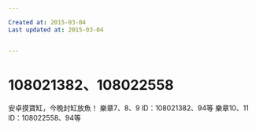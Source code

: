 ```yaml
---

Created at: 2015-03-04
Last updated at: 2015-03-04


---
```


# 108021382、108022558


安卓摸寶缸，今晚封缸放魚！
樂章7、8、9 lD：108021382、94等
樂章10、11 lD：108022558、94等

